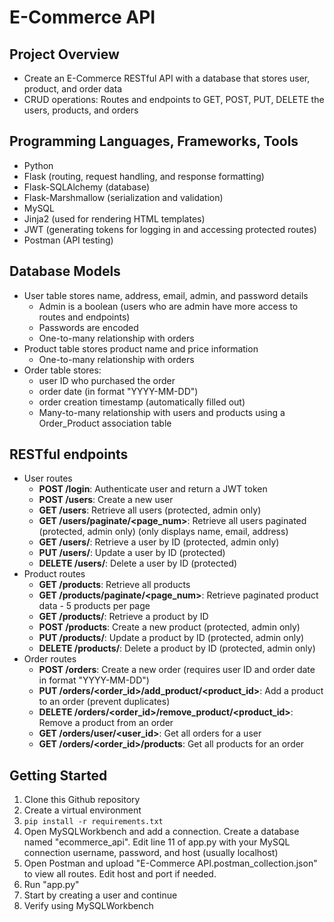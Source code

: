 # E-Commerce API

## Project Overview
- Create an E-Commerce RESTful API with a database that stores user, product, and order data
- CRUD operations: Routes and endpoints to GET, POST, PUT, DELETE the users, products, and orders

## Programming Languages, Frameworks, Tools
- Python
- Flask (routing, request handling, and response formatting)
- Flask-SQLAlchemy (database)
- Flask-Marshmallow (serialization and validation)
- MySQL
- Jinja2 (used for rendering HTML templates)
- JWT (generating tokens for logging in and accessing protected routes)
- Postman (API testing)

## Database Models
- User table stores name, address, email, admin, and password details
    - Admin is a boolean (users who are admin have more access to routes and endpoints)
    - Passwords are encoded
    - One-to-many relationship with orders
- Product table stores product name and price information
    - One-to-many relationship with orders
- Order table stores:
    - user ID who purchased the order
    - order date (in format "YYYY-MM-DD")
    - order creation timestamp (automatically filled out)
    - Many-to-many relationship with users and products using a Order_Product association table

## RESTful endpoints
- User routes
    - **POST /login**: Authenticate user and return a JWT token
    - **POST /users**: Create a new user
    - **GET /users**: Retrieve all users (protected, admin only)
    - **GET /users/paginate/<page_num>**: Retrieve all users paginated (protected, admin only) (only displays name, email, address)
    - **GET /users/<id>**: Retrieve a user by ID (protected, admin only)
    - **PUT /users/<id>**: Update a user by ID (protected)
    - **DELETE /users/<id>**: Delete a user by ID (protected)
- Product routes
    - **GET /products**: Retrieve all products
    - **GET /products/paginate/<page_num>**: Retrieve paginated product data - 5 products per page
    - **GET /products/<id>**: Retrieve a product by ID
    - **POST /products**: Create a new product (protected, admin only)
    - **PUT /products/<id>**: Update a product by ID (protected, admin only)
    - **DELETE /products/<id>**: Delete a product by ID (protected, admin only)
- Order routes
    - **POST /orders**: Create a new order (requires user ID and order date in format "YYYY-MM-DD")
    - **PUT /orders/<order_id>/add_product/<product_id>**: Add a product to an order (prevent duplicates)
    - **DELETE /orders/<order_id>/remove_product/<product_id>**: Remove a product from an order
    - **GET /orders/user/<user_id>**: Get all orders for a user
    - **GET /orders/<order_id>/products**: Get all products for an order

## Getting Started
1. Clone this Github repository
2. Create a virtual environment
3. `pip install -r requirements.txt`
4. Open MySQLWorkbench and add a connection. Create a database named "ecommerce_api". Edit line 11 of app.py with your MySQL connection username, password, and host (usually localhost)
5. Open Postman and upload "E-Commerce API.postman_collection.json" to view all routes. Edit host and port if needed.
6. Run "app.py"
7. Start by creating a user and continue
8. Verify using MySQLWorkbench